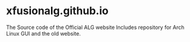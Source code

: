 # xfusionalg.github.io

The Source code of the Official ALG website
Includes repository for Arch Linux GUI and the old website.
